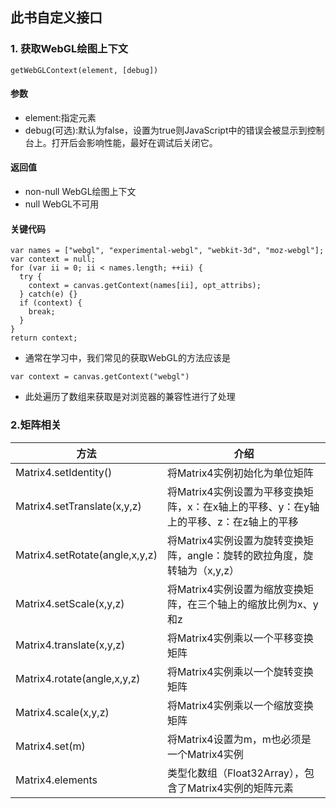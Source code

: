 ## 此书自定义接口

### 1. 获取WebGL绘图上下文
```
getWebGLContext(element, [debug])
```

#### 参数
- element:指定<canvas>元素
- debug(可选):默认为false，设置为true则JavaScript中的错误会被显示到控制台上。打开后会影响性能，最好在调试后关闭它。

#### 返回值
- non-null WebGL绘图上下文
- null WebGL不可用

#### 关键代码
```
var names = ["webgl", "experimental-webgl", "webkit-3d", "moz-webgl"];
var context = null;
for (var ii = 0; ii < names.length; ++ii) {
  try {
    context = canvas.getContext(names[ii], opt_attribs);
  } catch(e) {}
  if (context) {
    break;
  }
}
return context;
```
- 通常在学习中，我们常见的获取WebGL的方法应该是
```
var context = canvas.getContext("webgl")
```
- 此处遍历了数组来获取是对浏览器的兼容性进行了处理

### 2.矩阵相关
| 方法 | 介绍 |
|---|---|
|Matrix4.setIdentity()|将Matrix4实例初始化为单位矩阵|
|Matrix4.setTranslate(x,y,z)|将Matrix4实例设置为平移变换矩阵，x：在x轴上的平移、y：在y轴上的平移、z：在z轴上的平移
|Matrix4.setRotate(angle,x,y,z)|将Matrix4实例设置为旋转变换矩阵，angle：旋转的欧拉角度，旋转轴为（x,y,z）
|Matrix4.setScale(x,y,z)|将Matrix4实例设置为缩放变换矩阵，在三个轴上的缩放比例为x、y和z
|Matrix4.translate(x,y,z)|将Matrix4实例乘以一个平移变换矩阵|
|Matrix4.rotate(angle,x,y,z)|将Matrix4实例乘以一个旋转变换矩阵|
|Matrix4.scale(x,y,z)|将Matrix4实例乘以一个缩放变换矩阵|
|Matrix4.set(m)|将Matrix4设置为m，m也必须是一个Matrix4实例|
|Matrix4.elements|类型化数组（Float32Array），包含了Matrix4实例的矩阵元素
